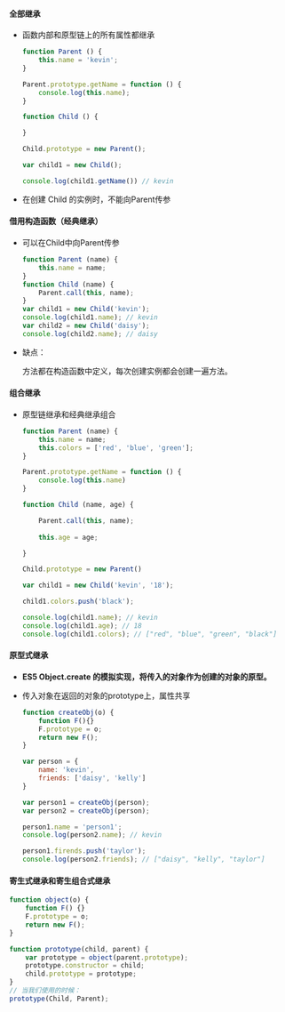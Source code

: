 #### 全部继承

* 函数内部和原型链上的所有属性都继承

  ```js
  function Parent () {
      this.name = 'kevin';
  }
  
  Parent.prototype.getName = function () {
      console.log(this.name);
  }
  
  function Child () {
  
  }
  
  Child.prototype = new Parent();
  
  var child1 = new Child();
  
  console.log(child1.getName()) // kevin
  ```

* 在创建 Child 的实例时，不能向Parent传参

#### 借用构造函数（经典继承）

* 可以在Child中向Parent传参

  ```js
  function Parent (name) {
      this.name = name;
  }
  function Child (name) {
      Parent.call(this, name);
  }
  var child1 = new Child('kevin');
  console.log(child1.name); // kevin
  var child2 = new Child('daisy');
  console.log(child2.name); // daisy
  ```

* 缺点：

  方法都在构造函数中定义，每次创建实例都会创建一遍方法。

#### 组合继承

* 原型链继承和经典继承组合

  ```js
  function Parent (name) {
      this.name = name;
      this.colors = ['red', 'blue', 'green'];
  }
  
  Parent.prototype.getName = function () {
      console.log(this.name)
  }
  
  function Child (name, age) {
  
      Parent.call(this, name);
      
      this.age = age;
  
  }
  
  Child.prototype = new Parent()
  
  var child1 = new Child('kevin', '18');
  
  child1.colors.push('black');
  
  console.log(child1.name); // kevin
  console.log(child1.age); // 18
  console.log(child1.colors); // ["red", "blue", "green", "black"]
  ```

#### 原型式继承

* **ES5 Object.create 的模拟实现，将传入的对象作为创建的对象的原型。**

* 传入对象在返回的对象的prototype上，属性共享

  ```js
  function createObj(o) {
      function F(){}
      F.prototype = o;
      return new F();
  }
  
  var person = {
      name: 'kevin',
      friends: ['daisy', 'kelly']
  }
  
  var person1 = createObj(person);
  var person2 = createObj(person);
  
  person1.name = 'person1';
  console.log(person2.name); // kevin
  
  person1.firends.push('taylor');
  console.log(person2.friends); // ["daisy", "kelly", "taylor"]
  ```

#### 寄生式继承和寄生组合式继承

```js
function object(o) {
    function F() {}
    F.prototype = o;
    return new F();
}

function prototype(child, parent) {
    var prototype = object(parent.prototype);
    prototype.constructor = child;
    child.prototype = prototype;
}
// 当我们使用的时候：
prototype(Child, Parent);
```



​	









